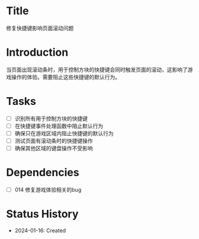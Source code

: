 # Title
修复快捷键影响页面滚动问题

# Introduction
当页面出现滚动条时，用于控制方块的快捷键会同时触发页面的滚动，这影响了游戏操作的体验。需要阻止这些快捷键的默认行为。

# Tasks
- [ ] 识别所有用于控制方块的快捷键
- [ ] 在快捷键事件处理函数中阻止默认行为
- [ ] 确保只在游戏区域内阻止快捷键的默认行为
- [ ] 测试页面有滚动条时的快捷键操作
- [ ] 确保其他区域的键盘操作不受影响

# Dependencies
- [ ] 014 修复游戏体验相关的bug

# Status History
- 2024-01-16: Created
